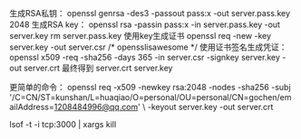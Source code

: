 生成RSA私钥：
openssl genrsa -des3 -passout pass:x -out server.pass.key 2048
生成RSA key：
openssl rsa -passin pass:x -in server.pass.key -out server.key
rm server.pass.key
使用key生成证书
openssl req -new -key server.key -out server.csr
/*
opensslisawesome
*/
使用证书签名生成凭证：
openssl x509 -req -sha256 -days 365 -in server.csr -signkey server.key -out server.crt
最终得到
server.crt
server.key

更简单的命令：
openssl req -x509 -newkey rsa:2048 -nodes -sha256 -subj '/C=CN/ST=kunshan/L=huaqiao/O=personal/OU=personal/CN=gochen/emailAddress=1208484996@qq.com' \ -keyout server.key -out server.crt


lsof -t -i tcp:3000 | xargs kill
